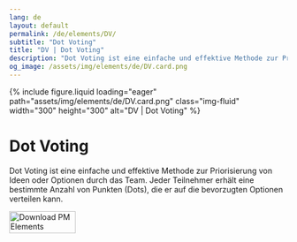```yaml
---
lang: de
layout: default
permalink: /de/elements/DV/
subtitle: "Dot Voting"
title: "DV | Dot Voting"
description: "Dot Voting ist eine einfache und effektive Methode zur Priorisierung von Ideen oder Optionen durch das Team. Jeder Teilnehmer erhält eine bestimmte Anzahl von Punkten (Dots), die er auf die bevorzugten Optionen verteilen kann."
og_image: /assets/img/elements/de/DV.card.png
---
```


{% include figure.liquid loading="eager" path="assets/img/elements/de/DV.card.png" class="img-fluid" width="300" height="300" alt="DV | Dot Voting" %}

# Dot Voting

Dot Voting ist eine einfache und effektive Methode zur Priorisierung von Ideen oder Optionen durch das Team. Jeder Teilnehmer erhält eine bestimmte Anzahl von Punkten (Dots), die er auf die bevorzugten Optionen verteilen kann.

<a href="https://apps.apple.com/app/apple-store/id6738084498?pt=127441684&ct=website&mt=8">
  <img src="{{ "assets/img/en/appstore.png" | relative_url }}" width="120" height="40" alt="Download PM Elements">
</a>

